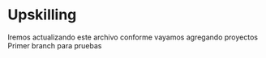 # Upskilling

Iremos actualizando este archivo conforme vayamos agregando proyectos 
Primer branch para pruebas
